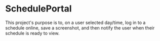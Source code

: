 # SchedulePortal
This project's purpose is to, on a user selected day/time, log in to a schedule online, save a screenshot, and then notify the user when their schedule is ready to view.
